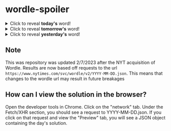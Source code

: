 # wordle-spoiler

<details>
  <summary>Click to reveal <b>today's</b> word!</summary>
  <br>
  <b> stare </b>
</details>

<details>
  <summary>Click to reveal <b>tomorrow's</b> word!</summary>
  <br>
  <b> lemur </b>
</details>

<details>
  <summary>Click to reveal <b>yesterday's</b> word!</summary>
  <br>
  <b> mambo </b>
</details>

## Note
This was repository was updated 2/7/2023 after the NYT acquisition of Wordle. Results are now based off requests to the url `https://www.nytimes.com/svc/wordle/v2/YYYY-MM-DD.json`. This means that changes to the wordle url may result in future breakages

## How can I view the solution in the browser?
Open the developer tools in Chrome. Click on the "network" tab. Under the Fetch/XHR section, you should see a request to YYYY-MM-DD.json. If you click on that request and view the "Preview" tab, you will see a JSON object containing the day's solution.